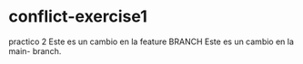 # conflict-exercise1
practico 2
Este es un cambio en la feature BRANCH
Este es un cambio en la main- branch.